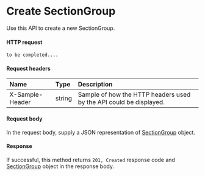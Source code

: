 # Create SectionGroup

Use this API to create a new SectionGroup.
#### HTTP request
```http
to be completed....
```
#### Request headers
| Name       | Type | Description|
|:---------------|:--------|:----------|
| X-Sample-Header  | string  | Sample of how the HTTP headers used by the API could be displayed.|

#### Request body
In the request body, supply a JSON representation of [SectionGroup](../resources/sectiongroup.md) object.


#### Response
If successful, this method returns `201, Created` response code and [SectionGroup](../resources/sectiongroup.md) object in the response body.
